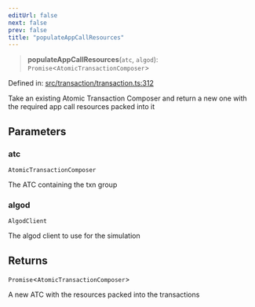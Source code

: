 ```yaml
---
editUrl: false
next: false
prev: false
title: "populateAppCallResources"
---
```


> **populateAppCallResources**(`atc`, `algod`): `Promise`\<`AtomicTransactionComposer`\>

Defined in: [src/transaction/transaction.ts:312](https://github.com/algorandfoundation/algokit-utils-ts/blob/e57e96ab17213653e656688e8d7251c0107554cf/src/transaction/transaction.ts#L312)

Take an existing Atomic Transaction Composer and return a new one with the required
 app call resources packed into it

## Parameters

### atc

`AtomicTransactionComposer`

The ATC containing the txn group

### algod

`AlgodClient`

The algod client to use for the simulation

## Returns

`Promise`\<`AtomicTransactionComposer`\>

A new ATC with the resources packed into the transactions
